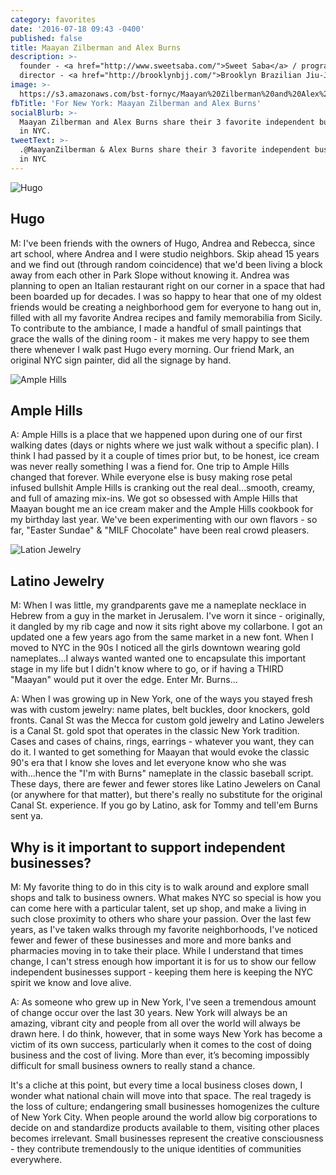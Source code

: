 ```yaml
---
category: favorites
date: '2016-07-18 09:43 -0400'
published: false
title: Maayan Zilberman and Alex Burns
description: >-
  founder - <a href="http://www.sweetsaba.com/">Sweet Saba</a> / program
  director - <a href="http://brooklynbjj.com/">Brooklyn Brazilian Jiu-Jitsu</a>
image: >-
  https://s3.amazonaws.com/bst-fornyc/Maayan%20Zilberman%20and%20Alex%20Burns%20Main%20Portrait.jpg
fbTitle: 'For New York: Maayan Zilberman and Alex Burns'
socialBlurb: >-
  Maayan Zilberman and Alex Burns share their 3 favorite independent businesses
  in NYC. 
tweetText: >-
  .@MaayanZilberman & Alex Burns share their 3 favorite independent businesses
  in NYC
---
```

![Hugo](https://s3.amazonaws.com/bst-fornyc/Maayan%20Zilberman%20and%20Alex%20Burns%20Hugo.jpg)
## Hugo
M: I've been friends with the owners of Hugo, Andrea and Rebecca, since art school, where Andrea and I were studio neighbors. Skip ahead 15 years and we find out (through random coincidence) that we'd been living a block away from each other in Park Slope without knowing it. Andrea was planning to open an Italian restaurant right on our corner in a space that had been boarded up for decades. I was so happy to hear that one of my oldest friends would be creating a neighborhood gem for everyone to hang out in, filled with all my favorite Andrea recipes and family memorabilia from Sicily. To contribute to the ambiance, I made a handful of small paintings that grace the walls of the dining room - it makes me very happy to see them there whenever I walk past Hugo every morning. Our friend Mark, an original NYC sign painter, did all the signage by hand.

![Ample Hills](https://s3.amazonaws.com/bst-fornyc/Maayan%20Zilberman%20and%20Alex%20Burns%20Ample%20Hills.jpg)
## Ample Hills
A: Ample Hills is a place that we happened upon during one of our first walking dates (days or nights where we just walk without a specific plan). I think I had passed by it a couple of times prior but, to be honest, ice cream was never really something I was a fiend for. One trip to Ample Hills changed that forever. While everyone else is busy making rose petal infused bullshit Ample Hills is cranking out the real deal...smooth, creamy, and full of amazing mix-ins. We got so obsessed with Ample Hills that Maayan bought me an ice cream maker and the Ample Hills cookbook for my birthday last year. We've been experimenting with our own flavors - so far, "Easter Sundae" & "MILF Chocolate" have been real crowd pleasers.

![Lation Jewelry](https://s3.amazonaws.com/bst-fornyc/Maayan%20Zilberman%20and%20Alex%20Burns%20Latino%20Jewelry.jpg)
## Latino Jewelry
M: When I was little, my grandparents gave me a nameplate necklace in Hebrew from a guy in the market in Jerusalem. I've worn it since - originally, it dangled by my rib cage and now it sits right above my collarbone. I got an updated one a few years ago from the same market in a new font. When I moved to NYC in the 90s I noticed all the girls downtown wearing gold nameplates...I always wanted wanted one to encapsulate this important stage in my life but I didn't know where to go, or if having a THIRD "Maayan" would put it over the edge. Enter Mr. Burns...

A: When I was growing up in New York, one of the ways you stayed fresh was with custom jewelry: name plates, belt buckles, door knockers, gold fronts. Canal St was the Mecca for custom gold jewelry and Latino Jewelers is a Canal St. gold spot that operates in the classic New York tradition. Cases and cases of chains, rings, earrings - whatever you want, they can do it. I wanted to get something for Maayan that would evoke the classic 90's era that I know she loves and let everyone know who she was with...hence the "I'm with Burns" nameplate in the classic baseball script. These days, there are fewer and fewer stores like Latino Jewelers on Canal (or anywhere for that matter), but there's really no substitute for the original Canal St. experience. If you go by Latino, ask for Tommy and tell'em Burns sent ya. 

## Why is it important to support independent businesses?
M: My favorite thing to do in this city is to walk around and explore small shops and talk to business owners. What makes NYC so special is how you can come here with a particular talent, set up shop, and make a living in such close proximity to others who share your passion. Over the last few years, as I've taken walks through my favorite neighborhoods, I've noticed fewer and fewer of these businesses and more and more banks and pharmacies moving in to take their place. While I understand that times change, I can't stress enough how important it is for us to show our fellow independent businesses support - keeping them here is keeping the NYC spirit we know and love alive. 

A: As someone who grew up in New York, I've seen a tremendous amount of change occur over the last 30 years. New York will always be an amazing, vibrant city and people from all over the world will always be drawn here. I do think, however, that in some ways New York has become a victim of its own success, particularly when it comes to the cost of doing business and the cost of living. More than ever, it’s becoming impossibly difficult for small business owners to really stand a chance. 

It's a cliche at this point, but every time a local business closes down, I wonder what national chain will move into that space. The real tragedy is the loss of culture; endangering small businesses homogenizes the culture of New York City. When people around the world allow big corporations to decide on and standardize products available to them, visiting other places becomes irrelevant. Small businesses represent the creative consciousness - they contribute tremendously to the unique identities of communities everywhere. 
